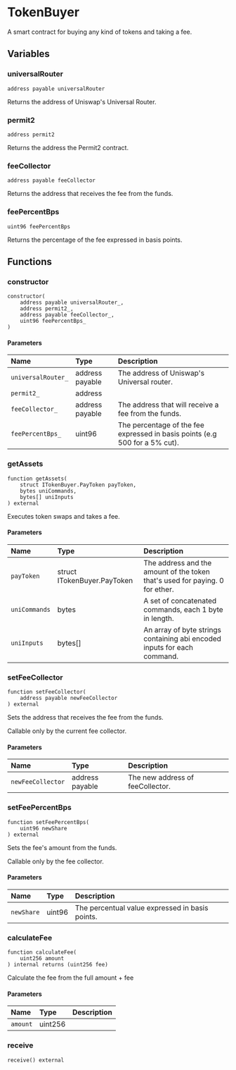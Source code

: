 # TokenBuyer

A smart contract for buying any kind of tokens and taking a fee.

## Variables

### universalRouter

```solidity
address payable universalRouter
```

Returns the address of Uniswap's Universal Router.

### permit2

```solidity
address permit2
```

Returns the address the Permit2 contract.

### feeCollector

```solidity
address payable feeCollector
```

Returns the address that receives the fee from the funds.

### feePercentBps

```solidity
uint96 feePercentBps
```

Returns the percentage of the fee expressed in basis points.

## Functions

### constructor

```solidity
constructor(
    address payable universalRouter_,
    address permit2_,
    address payable feeCollector_,
    uint96 feePercentBps_
) 
```

#### Parameters

| Name | Type | Description |
| :--- | :--- | :---------- |
| `universalRouter_` | address payable | The address of Uniswap's Universal router. |
| `permit2_` | address |  |
| `feeCollector_` | address payable | The address that will receive a fee from the funds. |
| `feePercentBps_` | uint96 | The percentage of the fee expressed in basis points (e.g 500 for a 5% cut). |

### getAssets

```solidity
function getAssets(
    struct ITokenBuyer.PayToken payToken,
    bytes uniCommands,
    bytes[] uniInputs
) external
```

Executes token swaps and takes a fee.

#### Parameters

| Name | Type | Description |
| :--- | :--- | :---------- |
| `payToken` | struct ITokenBuyer.PayToken | The address and the amount of the token that's used for paying. 0 for ether. |
| `uniCommands` | bytes | A set of concatenated commands, each 1 byte in length. |
| `uniInputs` | bytes[] | An array of byte strings containing abi encoded inputs for each command. |

### setFeeCollector

```solidity
function setFeeCollector(
    address payable newFeeCollector
) external
```

Sets the address that receives the fee from the funds.

Callable only by the current fee collector.

#### Parameters

| Name | Type | Description |
| :--- | :--- | :---------- |
| `newFeeCollector` | address payable | The new address of feeCollector. |

### setFeePercentBps

```solidity
function setFeePercentBps(
    uint96 newShare
) external
```

Sets the fee's amount from the funds.

Callable only by the fee collector.

#### Parameters

| Name | Type | Description |
| :--- | :--- | :---------- |
| `newShare` | uint96 | The percentual value expressed in basis points. |

### calculateFee

```solidity
function calculateFee(
    uint256 amount
) internal returns (uint256 fee)
```

Calculate the fee from the full amount + fee

#### Parameters

| Name | Type | Description |
| :--- | :--- | :---------- |
| `amount` | uint256 |  |

### receive

```solidity
receive() external
```

